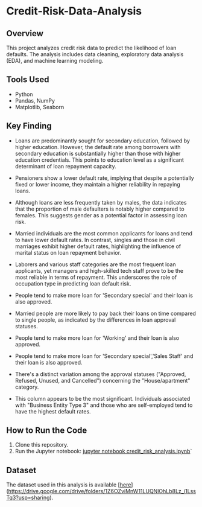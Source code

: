 # Credit-Risk-Data-Analysis

## Overview
This project analyzes credit risk data to predict the likelihood of loan defaults. The analysis includes data cleaning, exploratory data analysis (EDA), and machine learning modeling.

## Tools Used
- Python
- Pandas, NumPy
- Matplotlib, Seaborn
  
## Key Finding
- Loans are predominantly sought for secondary education, followed by higher education. However, the default rate among borrowers with secondary education is substantially higher than those with higher education credentials. This points to education level as a significant determinant of loan repayment capacity.
- Pensioners show a lower default rate, implying that despite a potentially fixed or lower income, they maintain a higher reliability in repaying loans.
- Although loans are less frequently taken by males, the data indicates that the proportion of male defaulters is notably higher compared to females. This suggests gender as a potential factor in assessing loan risk.
- Married individuals are the most common applicants for loans and tend to have lower default rates. In contrast, singles and those in civil marriages exhibit higher default rates, highlighting the influence of marital status on loan repayment behavior.
- Laborers and various staff categories are the most frequent loan applicants, yet managers and high-skilled tech staff prove to be the most reliable in terms of repayment. This underscores the role of occupation type in predicting loan default risk.

- People tend to make more loan for 'Secondary special' and their loan is also approved.
- Married people are more likely to pay back their loans on time compared to single people, as indicated by the differences in loan approval statuses.
- People tend to make more loan for 'Working' and their loan is also approved.
- People tend to make more loan for 'Secondary special','Sales Staff' and their loan is also approved.
- There's a distinct variation among the approval statuses ("Approved, Refused, Unused, and Cancelled") concerning the "House/apartment" category.
- This column appears to be the most significant. Individuals associated with "Business Entity Type 3" and those who are self-employed tend to have the highest default rates.

## How to Run the Code
1. Clone this repository.
2. Run the Jupyter notebook: [jupyter notebook credit_risk_analysis.ipynb](https://drive.google.com/file/d/1p00i0RDd9kxzUsv_5M4GnkxFpn6h6Hjz/view?usp=sharing)`

## Dataset
The dataset used in this analysis is available [[here](link-to-dataset)](https://drive.google.com/drive/folders/1Z6OZviMnW11LUQNlOhLb8Lz_i1LssTq3?usp=sharing).
